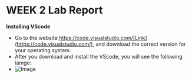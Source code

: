 #                                                         WEEK 2 Lab Report

**Installing VScode**
* Go to the website https://code.visualstudio.com/[Link](https://code.visualstudio.com/), and download the correct version for your operating system.
* After you download and install the VScode, you will see the following iamge:
* ![Image]()
